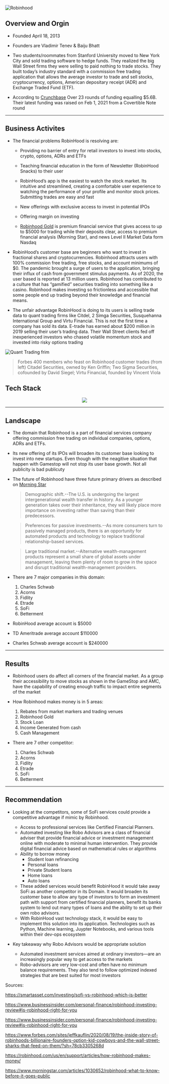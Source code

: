 ![Robinhood](https://www.underconsideration.com/brandnew/archives/robinhood_logo.png)


## Overview and Orgin
* Founded April 18, 2013

* Founders are Vladimir Tenev & Baiju Bhatt

* Two students/roommates from Stanford University moved to New York City and sold trading software to hedge funds. They realized the big Wall Street firms they were selling to paid nothing to trade stocks. They built today’s industry standard with a commission free trading application that allows the average investor to trade and sell stocks, cryptocurrency, options, American depositary receipt (ADR) and Exchange Traded Fund (ETF).



* According to [Crunchbase](https://www.crunchbase.com/organization/robinhood) Over 23 rounds of funding equalling $5.6B. Their latest funding was raised on Feb 1, 2021 from a Covertible Note round

***

## Business Activites


* The financial problems RobinHood is resolving are:

    * Providing no barrier of entry for retail investors to invest into stocks, crypto, options, ADRs and ETFs

    * Teaching financial education in the form of Newsletter (RobinHood Snacks) to their user

    * RobinHood’s app is the easiest to watch the stock market. Its intuitive and streamlined, creating a comfortable user experience to watching the performance of your profile and monitor stock prices. Submitting trades are easy and fast

    * New offerings with exclusive access to invest in potential IPOs

    * Offering margin on investing

    *  [Robinhood Gold](https://robinhood.com/us/en/support/my-account-and-login/robinhood-gold/) is premium financial service that gives access to up to $5000 for trading while their deposits clear, access to premium financial analysis (Morning Star), and news Level II Market Data form Nasdaq

* RobinHood’s customer base are beginners who want to invest in fractional shares and cryptocurrencies. Robinhood attracts users with 100% commission free trading, free stocks, and account minimums of $0. The pandemic brought a surge of users to the application, bringing their influx of cash from government stimulus payments.  As of 2020, the user based is reported at 13 million users. Robinhood has contributed to a culture that has “gamified” securities trading into something like a casino. Robinhood makes investing so frictionless and accessible that some people end up trading beyond their knowledge and financial means. 

      

* The unfair advantage RobinHood is doing to its users is selling trade data to quant trading firms like Citdel, 2 Simga Securities, Susquehanna International Group and Virtu Financial. This is not the first time a company has sold its data.  E-trade has earned about $200 million in 2019 selling their user’s trading data.  Their Wall Street clients fed off inexperienced investors who chased volatile momentum stock and invested into risky options trading

![Quant Trading frim](https://specials-images.forbesimg.com/imageserve/5f3c47e600b7f0e588e5c67e/0x0.jpg?fit=scale)

   >Forbes 400 members who feast on Robinhood customer trades (from left) Citadel Securities, owned by Ken Griffin; Two Sigma Securities, cofounded by David Siegel; Virtu Financial, founded by Vincent Viola  

## **Tech Stack** 

<p align="center">
  <img width="" height="" src="tech_stack.png">
</p>

***


## Landscape

* The domain that Robinhood is a part of financial services company offering commission free trading on individual companies, options, ADRs and ETFs. 

* Its new offering of its IPOs will broaden its customer base looking to invest into new startups. Even though with the neagitive situation that happen with Gamestop will not stop its user base growth. Not all publicity is bad publicuty

* The future of Robinhood have three future primary drivers as described on [Morning Star](https://www.morningstar.com/articles/1030652/robinhood-what-to-know-before-it-goes-public)

    >Demographic shift.--The U.S. is undergoing the largest intergenerational wealth transfer in history. As a younger generation takes over their inheritance, they will likely place more importance on investing rather than saving than their predecessors.

    >Preferences for passive investments.--As more consumers turn to passively managed products, there is an opportunity for automated products and technology to replace traditional relationship-based services.

    >Large traditional market.--Alternative wealth-management products represent a small share of global assets under management, leaving them plenty of room to grow in the space and disrupt traditional wealth-management providers.

* There are 7 major companies in this domain:
    1. Charles Schwab
    2. Acorns
    3. Fidlity
    4. Etrade
    5. SoFi
    7. Betterment

* RobinHood average account is $5000

* TD Ameritrade average account $110000 

* Charles Schwab average account is $240000
***
## Results

* Robinhood users do affect all corners of the financial market. As a group their accessibility to move stocks as shown in the GameStop and AMC, have the capability of creating enough traffic to impact entire segments of the market

* How Robinhood makes money is in 5 areas:

    1. Rebates from market markers and trading venues
    2. Robinhood Gold 
    3. Stock Loan
    4. Income Generated from cash
    5. Cash Management

* There are 7 other competitor:

    1. Charles Schwab
    2. Acorns
    3. Fidlity
    4. Etrade
    5. SoFi
    6. Betterment

***
## Recommendation

* Looking at the competitors, some of SoFi services could provide a competitive advantage if mimic by Robinhood. 

    - Access to professional services like Certified Financial Planners.
    - Automated investing like Robo Advisors are a class of financial adviser that provide financial advice or investment management online with moderate to minimal human intervention. They provide digital financial advice based on mathematical rules or algorithms
    - Ability to borrow money
	    - Student loan refinancing
	    - Personal loans
	    - Private Student loans
	    - Home loans
	    - Auto loans
    - These added services would benefit RobinHood it would take away SoFi as another competitor in its Domain. It would broaden its customer base to allow any type of investors to form an investment path with support from certified financial planners, benefit its banks system to lend out many types of loans and the ability to set up their own robo advisors.
    - With RobinHood vast technology stack, it would be easy to implement this solution into its application. Technologies such as Python, Machine learning, Juypter Notebooks, and various tools within their dev-ops ecosystem
* Key takeaway why Robo Advisors would be appropriate solution
    - Automated investment services aimed at ordinary investors—are an increasingly popular way to get access to the markets
    - Robo-advisors are very low-cost and often have no minimum balance requirements. They also tend to follow optimized indexed strategies that are best suited for most investors

Sources:

https://smartasset.com/investing/sofi-vs-robinhood-which-is-better 

https://www.businessinsider.com/personal-finance/robinhood-investing-review#is-robinhood-right-for-you

https://www.businessinsider.com/personal-finance/robinhood-investing-review#is-robinhood-right-for-you

https://www.forbes.com/sites/jeffkauflin/2020/08/19/the-inside-story-of-robinhoods-billionaire-founders-option-kid-cowboys-and-the-wall-street-sharks-that-feed-on-them/?sh=78cb3305268d

https://robinhood.com/us/en/support/articles/how-robinhood-makes-money/

https://www.morningstar.com/articles/1030652/robinhood-what-to-know-before-it-goes-public










